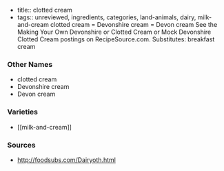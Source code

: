 - title:: clotted cream
- tags:: unreviewed, ingredients, categories, land-animals, dairy, milk-and-cream
clotted cream = Devonshire cream = Devon cream See the Making Your Own Devonshire or Clotted Cream or Mock Devonshire Clotted Cream postings on RecipeSource.com. Substitutes: breakfast cream

### Other Names

* clotted cream
* Devonshire cream
* Devon cream

### Varieties

* [[milk-and-cream]]

### Sources
* http://foodsubs.com/Dairyoth.html
